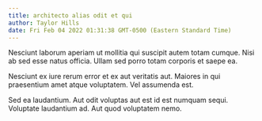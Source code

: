 ```yaml
---
title: architecto alias odit et qui
author: Taylor Hills
date: Fri Feb 04 2022 01:31:38 GMT-0500 (Eastern Standard Time)
---
```

Nesciunt laborum aperiam ut mollitia qui suscipit autem totam cumque. Nisi ab sed esse natus officia. Ullam sed porro totam corporis et saepe ea.

 Nesciunt ex iure rerum error et ex aut veritatis aut. Maiores in qui praesentium amet atque voluptatem. Vel assumenda est.

 Sed ea laudantium. Aut odit voluptas aut est id est numquam sequi. Voluptate laudantium ad. Aut quod voluptatem nemo.